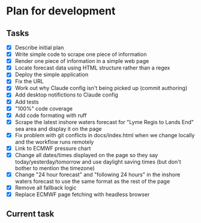 # Plan for development

## Tasks

- [x] Describe initial plan
- [x] Write simple code to scrape one piece of information
- [x] Render one piece of information in a simple web page
- [x] Locate forecast data using HTML structure rather than a regex
- [x] Deploy the simple application
- [x] Fix the URL
- [x] Work out why Claude config isn't being picked up (commit authoring)
- [x] Add desktop notifictions to Claude config
- [x] Add tests
- [x] "100%" code coverage
- [x] Add code formating with ruff
- [x] Scrape the latest inshore waters forecast for "Lyme Regis to Lands End" sea area and display it on the page
- [x] Fix problem with git conflicts in docs/index.html when we change locally and the workflow runs remotely
- [x] Link to ECMWF pressure chart
- [x] Change all dates/times displayed on the page so they say today/yesterday/tomorrow and use daylight saving times (but don't bother to mention the timezone)
- [x] Change "24 hour forecast" and "following 24 hours" in the inshore waters forecast to use the same format as the rest of the page
- [x] Remove all fallback logic
- [x] Replace ECMWF page fetching with headless browser

## Current task
